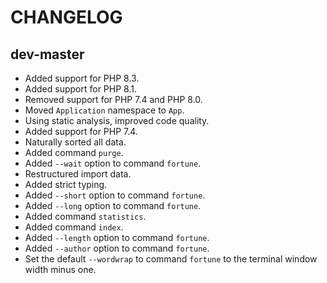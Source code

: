 # CHANGELOG

## dev-master

* Added support for PHP 8.3.
* Added support for PHP 8.1.
* Removed support for PHP 7.4 and PHP 8.0.
* Moved `Application` namespace to `App`.
* Using static analysis, improved code quality.
* Added support for PHP 7.4.
* Naturally sorted all data.
* Added command `purge`.
* Added `--wait` option to command `fortune`.
* Restructured import data.
* Added strict typing.
* Added `--short` option to command `fortune`.
* Added `--long` option to command `fortune`.
* Added command `statistics`.
* Added command `index`.
* Added `--length` option to command `fortune`. 
* Added `--author` option to command `fortune`. 
* Set the default `--wordwrap` to command `fortune` to the terminal window width minus one.
